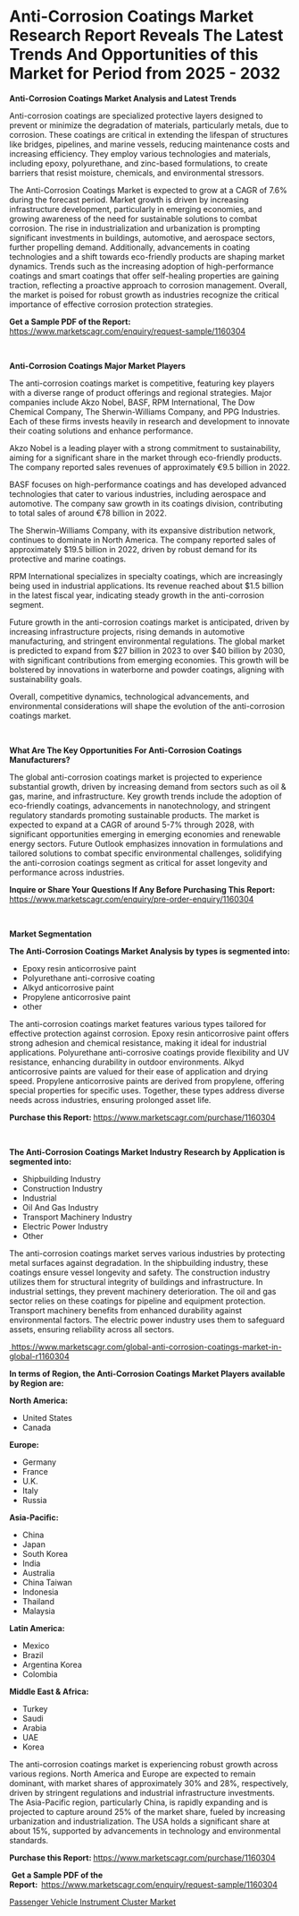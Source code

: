 <p><h1>Anti-Corrosion Coatings Market Research Report Reveals The Latest Trends And Opportunities of this Market for Period from 2025 - 2032</h1></p><p><strong>Anti-Corrosion Coatings Market Analysis and Latest Trends</strong></p>
<p><p>Anti-corrosion coatings are specialized protective layers designed to prevent or minimize the degradation of materials, particularly metals, due to corrosion. These coatings are critical in extending the lifespan of structures like bridges, pipelines, and marine vessels, reducing maintenance costs and increasing efficiency. They employ various technologies and materials, including epoxy, polyurethane, and zinc-based formulations, to create barriers that resist moisture, chemicals, and environmental stressors.</p><p>The Anti-Corrosion Coatings Market is expected to grow at a CAGR of 7.6% during the forecast period. Market growth is driven by increasing infrastructure development, particularly in emerging economies, and growing awareness of the need for sustainable solutions to combat corrosion. The rise in industrialization and urbanization is prompting significant investments in buildings, automotive, and aerospace sectors, further propelling demand. Additionally, advancements in coating technologies and a shift towards eco-friendly products are shaping market dynamics. Trends such as the increasing adoption of high-performance coatings and smart coatings that offer self-healing properties are gaining traction, reflecting a proactive approach to corrosion management. Overall, the market is poised for robust growth as industries recognize the critical importance of effective corrosion protection strategies.</p></p>
<p><strong>Get a Sample PDF of the Report:&nbsp;</strong> <a href="https://www.marketscagr.com/enquiry/request-sample/1160304?utm_campaign=3460&utm_medium=2&utm_source=Github&utm_content=ia&utm_term=22032025&utm_id=anti-corrosion-coatings">https://www.marketscagr.com/enquiry/request-sample/1160304</a></p>
<p>&nbsp;</p>
<p><strong>Anti-Corrosion Coatings Major Market Players</strong></p>
<p><p>The anti-corrosion coatings market is competitive, featuring key players with a diverse range of product offerings and regional strategies. Major companies include Akzo Nobel, BASF, RPM International, The Dow Chemical Company, The Sherwin-Williams Company, and PPG Industries. Each of these firms invests heavily in research and development to innovate their coating solutions and enhance performance.</p><p>Akzo Nobel is a leading player with a strong commitment to sustainability, aiming for a significant share in the market through eco-friendly products. The company reported sales revenues of approximately €9.5 billion in 2022.</p><p>BASF focuses on high-performance coatings and has developed advanced technologies that cater to various industries, including aerospace and automotive. The company saw growth in its coatings division, contributing to total sales of around €78 billion in 2022.</p><p>The Sherwin-Williams Company, with its expansive distribution network, continues to dominate in North America. The company reported sales of approximately $19.5 billion in 2022, driven by robust demand for its protective and marine coatings.</p><p>RPM International specializes in specialty coatings, which are increasingly being used in industrial applications. Its revenue reached about $1.5 billion in the latest fiscal year, indicating steady growth in the anti-corrosion segment.</p><p>Future growth in the anti-corrosion coatings market is anticipated, driven by increasing infrastructure projects, rising demands in automotive manufacturing, and stringent environmental regulations. The global market is predicted to expand from $27 billion in 2023 to over $40 billion by 2030, with significant contributions from emerging economies. This growth will be bolstered by innovations in waterborne and powder coatings, aligning with sustainability goals. </p><p>Overall, competitive dynamics, technological advancements, and environmental considerations will shape the evolution of the anti-corrosion coatings market.</p></p>
<p>&nbsp;</p>
<p><strong>What Are The Key Opportunities For Anti-Corrosion Coatings Manufacturers?</strong></p>
<p><p>The global anti-corrosion coatings market is projected to experience substantial growth, driven by increasing demand from sectors such as oil & gas, marine, and infrastructure. Key growth trends include the adoption of eco-friendly coatings, advancements in nanotechnology, and stringent regulatory standards promoting sustainable products. The market is expected to expand at a CAGR of around 5-7% through 2028, with significant opportunities emerging in emerging economies and renewable energy sectors. Future Outlook emphasizes innovation in formulations and tailored solutions to combat specific environmental challenges, solidifying the anti-corrosion coatings segment as critical for asset longevity and performance across industries.</p></p>
<p><strong>Inquire or Share Your Questions If Any Before Purchasing This Report:</strong> <a href="https://www.marketscagr.com/enquiry/pre-order-enquiry/1160304?utm_campaign=3460&utm_medium=2&utm_source=Github&utm_content=ia&utm_term=22032025&utm_id=anti-corrosion-coatings">https://www.marketscagr.com/enquiry/pre-order-enquiry/1160304</a></p>
<p>&nbsp;</p>
<p><strong>Market Segmentation</strong></p>
<p><strong>The Anti-Corrosion Coatings Market Analysis by types is segmented into:</strong></p>
<p><ul><li>Epoxy resin anticorrosive paint</li><li>Polyurethane anti-corrosive coating</li><li>Alkyd anticorrosive paint</li><li>Propylene anticorrosive paint</li><li>other</li></ul></p>
<p><p>The anti-corrosion coatings market features various types tailored for effective protection against corrosion. Epoxy resin anticorrosive paint offers strong adhesion and chemical resistance, making it ideal for industrial applications. Polyurethane anti-corrosive coatings provide flexibility and UV resistance, enhancing durability in outdoor environments. Alkyd anticorrosive paints are valued for their ease of application and drying speed. Propylene anticorrosive paints are derived from propylene, offering special properties for specific uses. Together, these types address diverse needs across industries, ensuring prolonged asset life.</p></p>
<p><strong>Purchase this Report:&nbsp;</strong><a href="https://www.marketscagr.com/purchase/1160304?utm_campaign=3460&utm_medium=2&utm_source=Github&utm_content=ia&utm_term=22032025&utm_id=anti-corrosion-coatings">https://www.marketscagr.com/purchase/1160304</a></p>
<p>&nbsp;</p>
<p><strong>The Anti-Corrosion Coatings Market Industry Research by Application is segmented into:</strong></p>
<p><ul><li>Shipbuilding Industry</li><li>Construction Industry</li><li>Industrial</li><li>Oil And Gas Industry</li><li>Transport Machinery Industry</li><li>Electric Power Industry</li><li>Other</li></ul></p>
<p><p>The anti-corrosion coatings market serves various industries by protecting metal surfaces against degradation. In the shipbuilding industry, these coatings ensure vessel longevity and safety. The construction industry utilizes them for structural integrity of buildings and infrastructure. In industrial settings, they prevent machinery deterioration. The oil and gas sector relies on these coatings for pipeline and equipment protection. Transport machinery benefits from enhanced durability against environmental factors. The electric power industry uses them to safeguard assets, ensuring reliability across all sectors.</p></p>
<p><a href="https://www.marketscagr.com/global-anti-corrosion-coatings-market-in-global-r1160304?utm_campaign=3460&utm_medium=2&utm_source=Github&utm_content=ia&utm_term=22032025&utm_id=anti-corrosion-coatings">&nbsp;https://www.marketscagr.com/global-anti-corrosion-coatings-market-in-global-r1160304</a></p>
<p><strong>In terms of Region, the Anti-Corrosion Coatings Market Players available by Region are:</strong></p>
<p>
    <p> <strong> North America: </strong>
        <ul>
            <li>United States</li>
            <li>Canada</li>
        </ul>
        </p> 
    <p> <strong> Europe: </strong>
        <ul>
            <li>Germany</li>
            <li>France</li>
            <li>U.K.</li>
            <li>Italy</li>
            <li>Russia</li>
        </ul>
        </p> 
    <p> <strong> Asia-Pacific: </strong>
        <ul>
            <li>China</li>
            <li>Japan</li>
            <li>South Korea</li>
            <li>India</li>
            <li>Australia</li>
            <li>China Taiwan</li>
            <li>Indonesia</li>
            <li>Thailand</li>
            <li>Malaysia</li>
        </ul>
        </p> 
    <p> <strong> Latin America: </strong>
        <ul>
            <li>Mexico</li>
            <li>Brazil</li>
            <li>Argentina Korea</li>
            <li>Colombia</li>
        </ul>
        </p> 
    <p> <strong> Middle East & Africa: </strong>
        <ul>
            <li>Turkey</li>
            <li>Saudi</li>
            <li>Arabia</li>
            <li>UAE</li>
            <li>Korea</li>
        </ul>
    </p>
    </p>
<p><p>The anti-corrosion coatings market is experiencing robust growth across various regions. North America and Europe are expected to remain dominant, with market shares of approximately 30% and 28%, respectively, driven by stringent regulations and industrial infrastructure investments. The Asia-Pacific region, particularly China, is rapidly expanding and is projected to capture around 25% of the market share, fueled by increasing urbanization and industrialization. The USA holds a significant share at about 15%, supported by advancements in technology and environmental standards.</p></p>
<p><strong>Purchase this Report: </strong><a href="https://www.marketscagr.com/purchase/1160304?utm_campaign=3460&utm_medium=2&utm_source=Github&utm_content=ia&utm_term=22032025&utm_id=anti-corrosion-coatings">https://www.marketscagr.com/purchase/1160304</a></p>
<p>&nbsp;<strong>Get a Sample PDF of the Report:&nbsp;&nbsp;</strong><a href="https://www.marketscagr.com/enquiry/request-sample/1160304?utm_campaign=3460&utm_medium=2&utm_source=Github&utm_content=ia&utm_term=22032025&utm_id=anti-corrosion-coatings">https://www.marketscagr.com/enquiry/request-sample/1160304</a></p>
<p><strong></strong></p>
<p><p><a href="https://github.com/kryshaprilbb/Market-Research-Report-List-1/blob/main/passenger-vehicle-instrument-cluster-market.md?utm_campaign=3460&utm_medium=2&utm_source=Github&utm_content=ia&utm_term=22032025&utm_id=anti-corrosion-coatings">Passenger Vehicle Instrument Cluster Market</a></p></p>